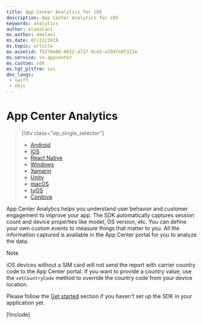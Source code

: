 ```yaml
---
title: App Center Analytics for iOS
description: App Center Analytics for iOS
keywords: analytics
author: elamalani
ms.author: emalani
ms.date: 07/22/2019
ms.topic: article
ms.assetid: f5270e0d-6012-4717-9ce5-a7097e8f323e
ms.service: vs-appcenter
ms.custom: sdk
ms.tgt_pltfrm: ios
dev_langs:  
 - swift
 - objc
---
```


# App Center Analytics

> [!div  class="op_single_selector"]
> * [Android](android.md)
> * [iOS](ios.md)
> * [React Native](react-native.md)
> * [Windows](windows.md)
> * [Xamarin](xamarin.md)
> * [Unity](unity.md)
> * [macOS](macos.md)
> * [tvOS](tvos.md)
> * [Cordova](cordova.md)

App Center Analytics helps you understand user behavior and customer engagement to improve your app. The SDK automatically captures session count and device properties like model, OS version, etc. You can define your own custom events to measure things that matter to you. All the information captured is available in the App Center portal for you to analyze the data.

> [!NOTE]
> iOS devices without a SIM card will not send the report with carrier country code to the App Center portal. If you want to provide a country value, use the `setCountryCode` method to override the country code from your device location.

Please follow the [Get started](~/sdk/getting-started/ios.md) section if you haven't set up the SDK in your application yet.

[!include[](apple-common-methods.md)]
